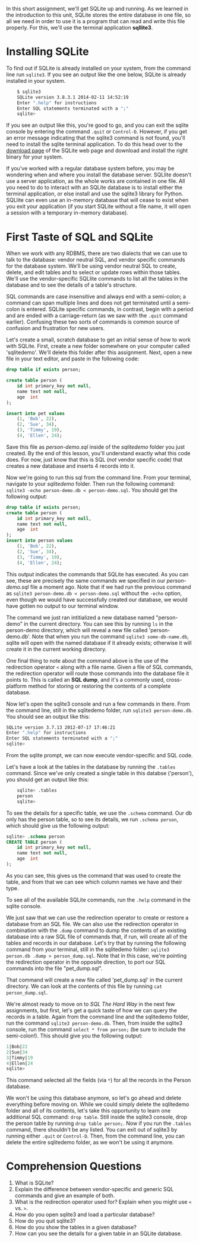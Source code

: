 <!-- 
name: Up and Running with SQLite
author: Iain Duncan
type: task
time: 60 minutes
 -->
In this short assignment, we'll get SQLite up and running. As we learned in the introduction to this unit, SQLite stores the entire database in one file, so all we need in order to use it is a program that can read and write this file properly. For this, we'll use the terminal application **sqllite3**.

# Installing SQLite

To find out if SQLite is already installed on your system, from the command line run `sqlite3`. If you see an output like the one below, SQLite is already installed in your system.

```bash
    $ sqlite3 
    SQLite version 3.8.3.1 2014-02-11 14:52:19
    Enter ".help" for instructions
    Enter SQL statements terminated with a ";"
    sqlite> 
```

If you see an output like this, you're good to go, and you can exit the sqlite console by entering the command `.quit` or `Control-D`. However, if you get an error message indicating that the sqlite3 command is not found, you'll need to install the sqlite terminal application. To do this head over to the [download page](http://www.sqlite.org/download.html) of the SQLite web page and download and install the right binary for your system.

If you've worked with a regular database system before, you may be wondering 
when and where you install the database server. SQLlite doesn't use a server application, as the whole works are contained in one file. All you need to do to interact with an SQLite database is to install either the terminal application, or else install and use the sqlite3 library for Python. SQLlite can even use an in-memory database that will cease to exist when you exit
your application (if you start SQLite without a file name, it will open a session with a temporary in-memory database).


# First Taste of SQL and SQLite

When we work with any RDBMS, there are two dialects that we can use to talk
to the database: vendor neutral SQL, and vendor specific commands for the
database system. We'll be using vendor neutral SQL to create, delete, and edit tables and to select or update rows within those tables. We'll use the vendor-specific SQLlite commands to list all the tables in the database and to see
the details of a table's structure.

SQL commands are case insensitive and always end with a semi-colon; a command can span multiple lines and does not get terminated until a semi-colon is entered. SQLite specific commands, in contrast, begin with a period and are ended with a carriage-return (as we saw with the `.quit` command earlier). Confusing these two sorts of commands is common source of confusion and frustration for new users.

Let's create a small, scratch database to get an initial sense of how to work with SQLite. First, create a new folder somewhere on your computer called 'sqlitedemo'. We'll delete this folder after this assignment. Next, open a new file in your text editor, and paste in the following code:

```sql
drop table if exists person;

create table person (
    id int primary_key not null,
    name text not null,
    age  int 
);

insert into pet values 
    (1, 'Bob', 22),
    (2, 'Sue', 34),
    (3, 'Timmy', 19),
    (4, 'Ellen', 24);
```

Save this file as *person-demo.sql* inside of the *sqlitedemo* folder you just created. By the end of this lesson, you'll understand exactly what this code does. For now, just know that this is SQL (*not* vendor specific code) that creates a new database and inserts 4 records into it. 

Now we're going to run this sql from the command line. From your terminal, navigate to your *sqlitedemo* folder. Then run the following command: `sqlite3 -echo person-demo.db < person-demo.sql`. You should get the following output:

```sql
drop table if exists person;
create table person (
    id int primary_key not null,
    name text not null,
    age  int 
);
insert into person values 
    (1, 'Bob', 22),
    (2, 'Sue', 34),
    (3, 'Timmy', 19),
    (4, 'Ellen', 24);
```

This output indicates the commands that SQLite has executed. As you can see, these are precisely the same commands we specified in our *person-demo.sql* file a moment ago. Note that if we had run the previous command as `sqlite3 person-demo.db < person-demo.sql` without the `-echo` option, even though we would have successfully created our database, we would have gotten no output to our terminal window. 

The command we just ran intitialized a new database named "person-demo" in the current directory. You can see this by running `ls` in the person-demo directory, which will reveal a new file called 'person-demo.db'. Note that when you run the command `sqlite3 some-db-name.db`, sqlite will open with the named database if it already exists; otherwise it will create it in the current working directory. 

One final thing to note about the command above is the use of the redirection operator `<` along with a file name. Given a file of SQL commands, the redirection operator will route those commands into the database file it points to. This is called an **SQL dump**, and it's a commonly used, cross-platform method for storing or restoring the contents of a complete database. 

Now let's open the sqlite3 console and run a few commands in there. From the command line, still in the sqlitedemo folder, run `sqlite3 person-demo.db`. You should see an output like this:

```bash
SQLite version 3.7.13 2012-07-17 17:46:21
Enter ".help" for instructions
Enter SQL statements terminated with a ";"
sqlite> 
```

From the sqlite prompt, we can now execute vendor-specific and SQL code. 

Let's have a look at the tables in the database by running the `.tables` command. Since we've only created a single table in this databse ('person'), you should get an output like this:

```bash
    sqlite> .tables
    person
    sqlite> 
```

To see the details for a specific table, we use the `.schema` command. Our db only has the person table, so to see its details, we run `.schema person`, which should give us the following output: 

```sql
sqlite> .schema person
CREATE TABLE person (
    id int primary_key not null,
    name text not null,
    age  int 
);
```

As you can see, this gives us the command that was used to create the table, and from that we can see which column names we have and their type.

To see all of the available SQLite commands, run the `.help` command in the sqlite console. 

We just saw that we can use the redirection operator to create or restore a database from an SQL file. We can also use the redirection operator in combination with the `.dump` command to dump the contents of an existing database into a raw SQL file of commands that, if run, will create all of the tables and records in our database. Let's try that by running the following command from your terminal, still in the sqlitedemo folder: `sqlite3 person.db .dump > person_dump.sql`. Note that in this case, we're pointing the redirection operator in the opposite direction, to port our SQL commands into the file "pet_dump.sql". 

That command will create a new file called 'pet_dump.sql' in the current directory. We can look at the contents of this file by running `cat person_dump.sql`.

We're almost ready to move on to *SQL The Hard Way* in the next few assignments, but first, let's get a quick taste of how we can query the records in a table. Again from the command line and the sqlitedemo folder, run the command `sqlite3 person-demo.db`. Then, from inside the sqlite3 console, run the command `select * from person;` (be sure to include the semi-colon!). This should give you the following output:

```sql
1|Bob|22
2|Sue|34
3|Timmy|19
4|Ellen|24
sqlite>  
```

This command selected all the fields (via `*`) for all the records in the Person database. 

We won't be using this database anymore, so let's go ahead and delete everything before moving on. While we could simply delete the sqlitedemo folder and all of its contents, let's take this opportunity to learn one additional SQL command: `drop table`. Still inside the sqlite3 console, drop the person table by running `drop table person;`. Now if you run the `.tables` command, there shouldn't be any listed. You can exit out of sqlite3 by running either `.quit` or `Control-D`. Then, from the command line, you can delete the entire sqlitedemo folder, as we won't be using it anymore.

# Comprehension Questions

1.  What is SQLite?
2.  Explain the difference between vendor-specific and generic SQL commands and give an example of both.
3.  What is the redirection operator used for? Explain when you might use `<` vs. `>`.
4.  How do you open sqlite3 and load a particular database?
5.  How do you quit sqlite3?
6.  How do you show the tables in a given database?
7.  How can you see the details for a given table in an SQLite database.


